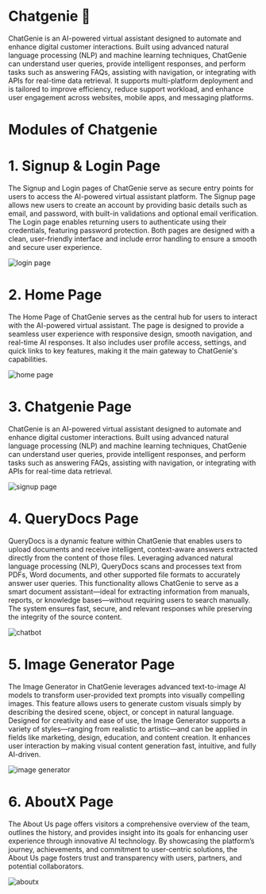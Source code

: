 # Chatgenie 🤖
ChatGenie is an AI-powered virtual assistant designed to automate and enhance digital customer interactions. Built using advanced natural language processing (NLP) and machine learning techniques, ChatGenie can understand user queries, provide intelligent responses, and perform tasks such as answering FAQs, assisting with navigation, or integrating with APIs for real-time data retrieval. It supports multi-platform deployment and is tailored to improve efficiency, reduce support workload, and enhance user engagement across websites, mobile apps, and messaging platforms.


# Modules of Chatgenie
# 1. Signup & Login Page
The Signup and Login pages of ChatGenie serve as secure entry points for users to access the AI-powered virtual assistant platform. The Signup page allows new users to create an account by providing basic details such as email, and password, with built-in validations and optional email verification. The Login page enables returning users to authenticate using their credentials, featuring password protection. Both pages are designed with a clean, user-friendly interface and include error handling to ensure a smooth and secure user experience.

![login page](https://github.com/user-attachments/assets/340cf12f-c1f9-4aae-840a-fdd30af1711b)

# 2. Home Page
The Home Page of ChatGenie serves as the central hub for users to interact with the AI-powered virtual assistant. The page is designed to provide a seamless user experience with responsive design, smooth navigation, and real-time AI responses. It also includes user profile access, settings, and quick links to key features, making it the main gateway to ChatGenie's capabilities.

![home page](https://github.com/user-attachments/assets/838ee7a9-ed83-43ce-8090-7b3c11dac385)

# 3. Chatgenie Page
ChatGenie is an AI-powered virtual assistant designed to automate and enhance digital customer interactions. Built using advanced natural language processing (NLP) and machine learning techniques, ChatGenie can understand user queries, provide intelligent responses, and perform tasks such as answering FAQs, assisting with navigation, or integrating with APIs for real-time data retrieval.

![signup page](https://github.com/user-attachments/assets/d72ca987-6892-4629-a480-80eb2abb83cd)

# 4. QueryDocs Page
QueryDocs is a dynamic feature within ChatGenie that enables users to upload documents and receive intelligent, context-aware answers extracted directly from the content of those files. Leveraging advanced natural language processing (NLP), QueryDocs scans and processes text from PDFs, Word documents, and other supported file formats to accurately answer user queries. This functionality allows ChatGenie to serve as a smart document assistant—ideal for extracting information from manuals, reports, or knowledge bases—without requiring users to search manually. The system ensures fast, secure, and relevant responses while preserving the integrity of the source content.

![chatbot](https://github.com/user-attachments/assets/2ac197e4-f782-4c68-b6bf-e1075dfbd5f8)

# 5. Image Generator Page
The Image Generator in ChatGenie leverages advanced text-to-image AI models to transform user-provided text prompts into visually compelling images. This feature allows users to generate custom visuals simply by describing the desired scene, object, or concept in natural language. Designed for creativity and ease of use, the Image Generator supports a variety of styles—ranging from realistic to artistic—and can be applied in fields like marketing, design, education, and content creation. It enhances user interaction by making visual content generation fast, intuitive, and fully AI-driven.

![image generator](https://github.com/user-attachments/assets/2f9aac03-c2ad-4513-a9c6-f2137db2abbd)

# 6. AboutX Page
The About Us page offers visitors a comprehensive overview of the team, outlines the history, and provides insight into its goals for enhancing user experience through innovative AI technology. By showcasing the platform’s journey, achievements, and commitment to user-centric solutions, the About Us page fosters trust and transparency with users, partners, and potential collaborators.

![aboutx](https://github.com/user-attachments/assets/e8a5e448-ae81-4aad-bc8f-a05147b6908a)

